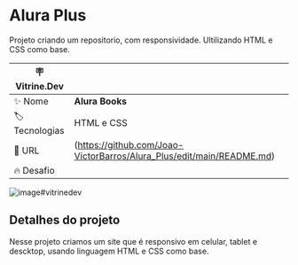 # Alura Plus

Projeto criando um repositorio, com responsividade. Ultilizando HTML e CSS como base.

| :placard: Vitrine.Dev |     |
| -------------  | --- |
| :sparkles: Nome        | **Alura Books**
| :label: Tecnologias | HTML e CSS
| :rocket: URL         |(https://github.com/Joao-VictorBarros/Alura_Plus/edit/main/README.md)
| :fire: Desafio     | 

<!-- Inserir imagem com a #vitrinedev ao final do link -->
![image](https://github.com/Joao-VictorBarros/Alura-Books/assets/102555418/9f31e654-a0b6-402f-b401-5ba1a9d30835)#vitrinedev



## Detalhes do projeto

Nesse projeto criamos um site que é responsivo em celular, tablet e descktop, usando linguagem HTML e CSS como base.

